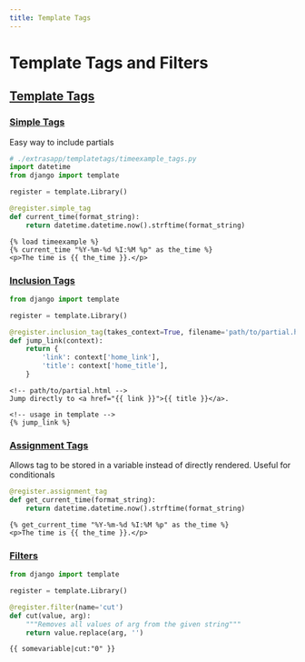 ```yaml
---
title: Template Tags
---
```


# Template Tags and Filters

## [Template Tags](https://docs.djangoproject.com/en/1.11/howto/custom-template-tags/)

### [Simple Tags](https://docs.djangoproject.com/en/1.11/howto/custom-template-tags/#simple-tags)

Easy way to include partials

```python
# ./extrasapp/templatetags/timeexample_tags.py
import datetime
from django import template

register = template.Library()

@register.simple_tag
def current_time(format_string):
    return datetime.datetime.now().strftime(format_string)
```
```htmldjango
{% load timeexample %}
{% current_time "%Y-%m-%d %I:%M %p" as the_time %}
<p>The time is {{ the_time }}.</p>
```

### [Inclusion Tags](https://docs.djangoproject.com/en/1.11/howto/custom-template-tags/#inclusion-tags)
```python
from django import template

register = template.Library()

@register.inclusion_tag(takes_context=True, filename='path/to/partial.html')
def jump_link(context):
    return {
        'link': context['home_link'],
        'title': context['home_title'],
    }

```
```htmldjango
<!-- path/to/partial.html -->
Jump directly to <a href="{{ link }}">{{ title }}</a>.

<!-- usage in template -->
{% jump_link %}
```

### [Assignment Tags](https://docs.djangoproject.com/en/1.11/howto/custom-template-tags/#assignment-tags)

Allows tag to be stored in a variable instead of directly rendered. Useful for conditionals

```python
@register.assignment_tag
def get_current_time(format_string):
    return datetime.datetime.now().strftime(format_string)
```
```htmldjango
{% get_current_time "%Y-%m-%d %I:%M %p" as the_time %}
<p>The time is {{ the_time }}.</p>
```

### [Filters](https://docs.djangoproject.com/en/1.11/howto/custom-template-tags/#writing-custom-template-filters)
 
```python
from django import template

register = template.Library()

@register.filter(name='cut')
def cut(value, arg):
    """Removes all values of arg from the given string"""
    return value.replace(arg, '')
```

```htmldjango
{{ somevariable|cut:"0" }}
```

